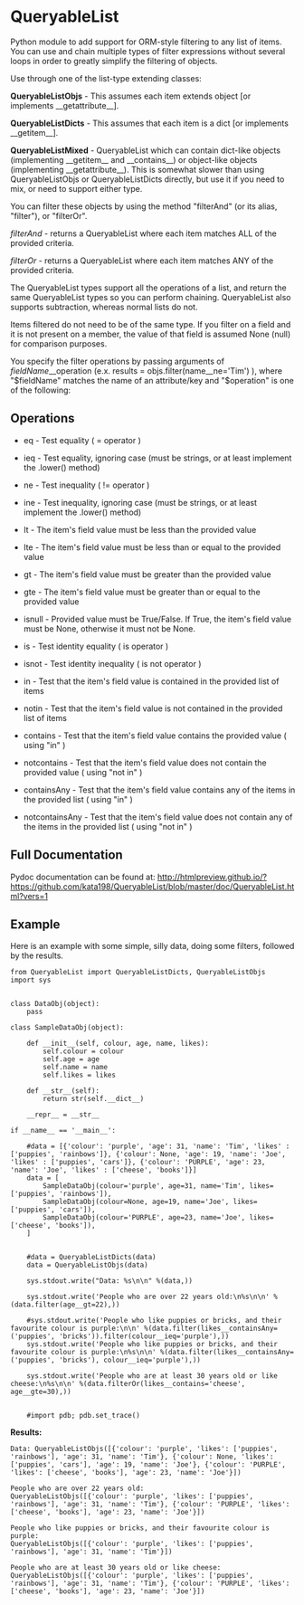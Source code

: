 # QueryableList
Python module to add support for ORM-style filtering to any list of items. You can use and chain multiple types of filter expressions without several loops in order to greatly simplify the filtering of objects.


Use through one of the list-type extending classes:


**QueryableListObjs** - This assumes each item extends object [or implements \_\_getattribute\_\_].

**QueryableListDicts** - This assumes that each item is a dict [or implements \_\_getitem\_\_].

**QueryableListMixed** - QueryableList which can contain dict-like objects (implementing \_\_getitem\_\_ and \_\_contains\_\_) or object-like objects (implementing \_\_getattribute\_\_).
    This is somewhat slower than using QueryableListObjs or QueryableListDicts directly, but use it if you need to mix, or need to support either type.

You can filter these objects by using the method "filterAnd" (or its alias, "filter"), or "filterOr".

*filterAnd* - returns a QueryableList where each item matches ALL of the provided criteria.

*filterOr* - returns a QueryableList where each item matches ANY of the provided criteria.


The QueryableList types support all the operations of a list, and return the same QueryableList types so you can perform chaining. QueryableList also supports subtraction, whereas normal lists do not.

Items filtered do not need to be of the same type.
If you filter on a field and it is not present on a member, the value of that field is assumed None (null) for comparison purposes.


You specify the filter operations by passing arguments of $fieldName\_\_$operation (e.x. results = objs.filter(name\_\_ne='Tim') ), where "$fieldName" matches the name of an attribute/key and "$operation" is one of the following:


Operations
----------

* eq - Test equality ( = operator )

* ieq - Test equality, ignoring case (must be strings, or at least implement the .lower() method)

* ne  - Test inequality ( != operator )

* ine - Test inequality, ignoring case (must be strings, or at least implement the .lower() method)

* lt  - The item's field value must be less than the provided value

* lte - The item's field value must be less than or equal to the provided value

* gt  - The item's field value must be greater than the provided value

* gte - The item's field value must be greater than or equal to the provided value

* isnull - Provided value must be True/False. If True, the item's field value must be None, otherwise it must not be None.

* is  - Test identity equality ( is operator )

* isnot - Test identity inequality ( is not operator )

* in - Test that the item's field value is contained in the provided list of items

* notin - Test that the item's field value is not contained in the provided list of items

* contains - Test that the item's field value contains the provided value ( using "in" )

* notcontains - Test that the item's field value does not contain the provided value ( using "not in" )

* containsAny - Test that the item's field value contains any of the items in the provided list ( using "in" )

* notcontainsAny - Test that the item's field value does not contain any of the items in the provided list ( using "not in" )


Full Documentation
------------------

Pydoc documentation can be found at: http://htmlpreview.github.io/?https://github.com/kata198/QueryableList/blob/master/doc/QueryableList.html?vers=1


Example
-------

Here is an example with some simple, silly data, doing some filters, followed by the results.

	from QueryableList import QueryableListDicts, QueryableListObjs
	import sys


	class DataObj(object):
		pass

	class SampleDataObj(object):

		def __init__(self, colour, age, name, likes):
			self.colour = colour
			self.age = age
			self.name = name
			self.likes = likes

		def __str__(self):
			return str(self.__dict__)

		__repr__ = __str__

	if __name__ == '__main__':

		#data = [{'colour': 'purple', 'age': 31, 'name': 'Tim', 'likes' : ['puppies', 'rainbows']}, {'colour': None, 'age': 19, 'name': 'Joe', 'likes' : ['puppies', 'cars']}, {'colour': 'PURPLE', 'age': 23, 'name': 'Joe', 'likes' : ['cheese', 'books']}]
		data = [
			SampleDataObj(colour='purple', age=31, name='Tim', likes=['puppies', 'rainbows']),
			SampleDataObj(colour=None, age=19, name='Joe', likes=['puppies', 'cars']),
			SampleDataObj(colour='PURPLE', age=23, name='Joe', likes=['cheese', 'books']),
		]


		#data = QueryableListDicts(data)
		data = QueryableListObjs(data)

		sys.stdout.write("Data: %s\n\n" %(data,))

		sys.stdout.write('People who are over 22 years old:\n%s\n\n' %(data.filter(age__gt=22),))

		#sys.stdout.write('People who like puppies or bricks, and their favourite colour is purple:\n\n' %(data.filter(likes__containsAny=('puppies', 'bricks')).filter(colour__ieq='purple'),))
		sys.stdout.write('People who like puppies or bricks, and their favourite colour is purple:\n%s\n\n' %(data.filter(likes__containsAny=('puppies', 'bricks'), colour__ieq='purple'),))

		sys.stdout.write('People who are at least 30 years old or like cheese:\n%s\n\n' %(data.filterOr(likes__contains='cheese', age__gte=30),))


		#import pdb; pdb.set_trace()

**Results:**

	Data: QueryableListObjs([{'colour': 'purple', 'likes': ['puppies', 'rainbows'], 'age': 31, 'name': 'Tim'}, {'colour': None, 'likes': ['puppies', 'cars'], 'age': 19, 'name': 'Joe'}, {'colour': 'PURPLE', 'likes': ['cheese', 'books'], 'age': 23, 'name': 'Joe'}])

	People who are over 22 years old:
	QueryableListObjs([{'colour': 'purple', 'likes': ['puppies', 'rainbows'], 'age': 31, 'name': 'Tim'}, {'colour': 'PURPLE', 'likes': ['cheese', 'books'], 'age': 23, 'name': 'Joe'}])

	People who like puppies or bricks, and their favourite colour is purple:
	QueryableListObjs([{'colour': 'purple', 'likes': ['puppies', 'rainbows'], 'age': 31, 'name': 'Tim'}])

	People who are at least 30 years old or like cheese:
	QueryableListObjs([{'colour': 'purple', 'likes': ['puppies', 'rainbows'], 'age': 31, 'name': 'Tim'}, {'colour': 'PURPLE', 'likes': ['cheese', 'books'], 'age': 23, 'name': 'Joe'}])

